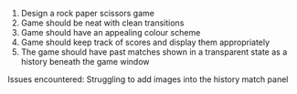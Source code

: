 1. Design a rock paper scissors game
2. Game should be neat with clean transitions
3. Game should have an appealing colour scheme
4. Game should keep track of scores and display them appropriately
5. The game should have past matches shown in a transparent state as a history beneath the game window





Issues encountered: 
Struggling to add images into the history match panel
